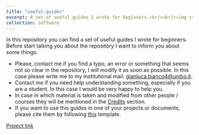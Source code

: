```yaml
---
title: "useful-guides"
excerpt: A set of useful guides I wrote for beginners.<br/><br/><img src='/images/coding.jpeg' width="600">
collection: software
---
```


In this repository you can find a set of useful guides I wrote for beginners. Before start talking you about the repository I want to inform you about some things:

- Please, contact me if you find a typo, an error or something that seems not so clear in the repository, I will modify it as soon as possible. In this case please write me to my institutional mail: gianluca.bianco4@unibo.it.
- Contact me if you need help understanding something, especially if you are a student. In this case I would be very happy to help you.
- In case in which material is taken and modified from other people / courses they will be mentioned in the [Credits](#credits) section.
- If you want to use this guides in one of your projects or documents, please cite them by following [this](https://github.com/JustWhit3/useful-guides/blob/main/CITATION.cff) template.

[Project link](https://github.com/JustWhit3/useful-guides)
